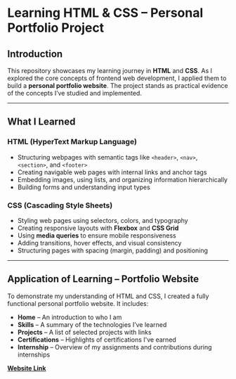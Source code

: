 # Learning HTML & CSS – Personal Portfolio Project

## Introduction

This repository showcases my learning journey in **HTML** and **CSS**. As I explored the core concepts of frontend web development, I applied them to build a **personal portfolio website**. The project stands as practical evidence of the concepts I’ve studied and implemented.

---

## What I Learned

### HTML (HyperText Markup Language)
- Structuring webpages with semantic tags like `<header>`, `<nav>`, `<section>`, and `<footer>`
- Creating navigable web pages with internal links and anchor tags
- Embedding images, using lists, and organizing information hierarchically
- Building forms and understanding input types

### CSS (Cascading Style Sheets)
- Styling web pages using selectors, colors, and typography
- Creating responsive layouts with **Flexbox** and **CSS Grid**
- Using **media queries** to ensure mobile responsiveness
- Adding transitions, hover effects, and visual consistency
- Structuring pages with spacing (margin, padding) and positioning

---

## Application of Learning – Portfolio Website

To demonstrate my understanding of HTML and CSS, I created a fully functional personal portfolio website. It includes:

- **Home** – An introduction to who I am  
- **Skills** – A summary of the technologies I’ve learned  
- **Projects** – A list of selected projects with links  
- **Certifications** – Highlights of certifications I've earned  
- **Internship** – Overview of my assignments and contributions during internships  

[**Website Link**](https://sriabirami-s.github.io/Portfolio/)

